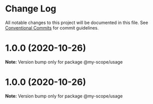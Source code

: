 # Change Log

All notable changes to this project will be documented in this file.
See [Conventional Commits](https://conventionalcommits.org) for commit guidelines.

# 1.0.0 (2020-10-26)

**Note:** Version bump only for package @my-scope/usage





# 1.0.0 (2020-10-26)

**Note:** Version bump only for package @my-scope/usage
